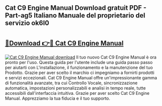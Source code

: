 ## Cat C9 Engine Manual Download gratuit PDF - Part-ag5 Italiano Manuale del proprietario del servizio ok6I0

# <h2><a href="http://dfde2g.blite.top/?on=Cat+C9+Engine+Manual">🔗Download 👉🔴 Cat C9 Engine Manual</a></h2>

[![Cat C9 Engine Manual download](https://i.imgur.com/lujVjoI.png)](http://dfde2g.blite.top/?on=Cat+C9+Engine+Manual)
Il tuo nuovo Cat C9 Engine Manual è ora pronto per l'uso. Questa guida per l'utente include una guida passo passo per aiutarti con L'installazione, il funzionamento e la manutenzione del tuo Prodotto. Grazie per aver scelto il marchio ci impegniamo a fornirti prodotti e servizi eccezionali. Cat C9 Engine Manual offre un'impressionante gamma di funzionalità avanzate, tra cui Controllo Vocale, sincronizzazione automatica, impostazioni personalizzabili e analisi in tempo reale, tutte accessibili dall'interfaccia intuitiva. Grazie per aver scelto Cat C9 Engine Manual. Apprezziamo la tua fiducia e il tuo supporto.

